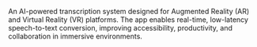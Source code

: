 An AI-powered transcription system designed for Augmented Reality (AR) and Virtual Reality (VR) platforms. The app enables real-time, low-latency speech-to-text conversion, improving accessibility, productivity, and collaboration in immersive environments.
